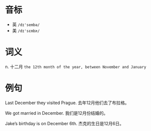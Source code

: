 # 音标

- 英 `/dɪ'sembə/`
- 美 `/dɪ'sɛmbɚ/`

# 词义

n. 十二月
`the 12th month of the year, between November and January`

# 例句

Last December they visited Prague.
去年12月他们去了布拉格。

We got married in December.
我们是12月份结婚的。

Jake’s birthday is on December 6th.
杰克的生日是12月6日。


